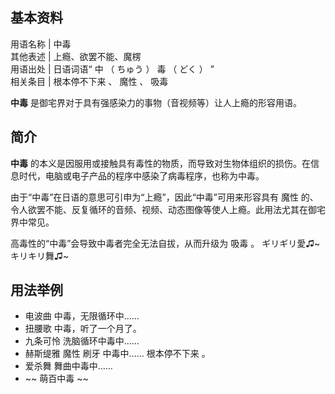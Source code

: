 **基本资料**  
---  
用语名称  |  中毒   
其他表述  |  上瘾、欲罢不能、魔楞   
用语出处  |  日语词语“  中  （  ちゅう  ）  毒  （  どく  ）  ”   
相关条目  |  根本停不下来  、  魔性  、  吸毒   
  
**中毒** 是御宅界对于具有强感染力的事物（音视频等）让人上瘾的形容用语。

##  简介

**中毒** 的本义是因服用或接触具有毒性的物质，而导致对生物体组织的损伤。在信息时代，电脑或电子产品的程序中感染了病毒程序，也称为中毒。

由于“中毒”在日语的意思可引申为“上瘾”，因此“中毒”可用来形容具有  魔性
的、令人欲罢不能、反复循环的音频、视频、动态图像等使人上瘾。此用法尤其在御宅界中常见。

高毒性的“中毒”会导致中毒者完全无法自拔，从而升级为  吸毒  。  ギリギリ愛♫~ キリキリ舞♫~

##  用法举例

  * 电波曲  中毒，无限循环中…… 
  * 扭腰歌  中毒，听了一个月了。 
  * 九条可怜  洗脑循环中毒中…… 
  * 赫斯缇雅  魔性  刷牙  中毒中……  根本停不下来  。 
  * 爱杀舞  舞曲中毒中…… 
  * ~~ 萌百中毒  ~~

  